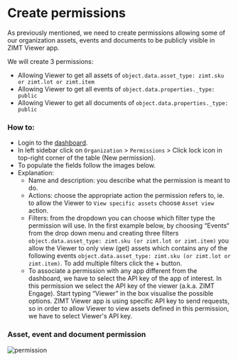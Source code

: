 
# Create permissions
As previously mentioned, we need to create permissions allowing some of our organization assets, events and documents to be publicly visible in ZIMT Viewer app.

We will create 3 permissions:
- Allowing Viewer to get all assets of `object.data.asset_type: zimt.sku or zimt.lot or zimt.item`
- Allowing Viewer to get all events of `object.data.properties._type: public`
- Allowing Viewer to get all documents of `object.data.properties._type: public`

### How to:
- Login to the [dashboard](https://dash.zi.mt).
- In left sidebar click on `Organization` > `Permissions` > Click lock icon in top-right corner of the table (New permission).
- To populate the fields follow the images below.
- Explanation:
    - Name and description: you describe what the permission is meant to do.
    - Actions: choose the appropriate action the permission refers to, ie. to allow the Viewer to `View specific assets` choose `Asset view` action.
    - Filters: from the dropdown you can choose which filter type the permission will use. In the first example below, by choosing “Events“ from the drop down menu  and creating three filters `object.data.asset_type: zimt.sku (or zimt.lot or zimt.item)` you allow the  Viewer to only view (get) assets which contains any of the following events `object.data.asset_type: zimt.sku (or zimt.lot or zimt.item)`. To add multiple filters click the + button.
    - To associate a permission with any app different from the dashboard, we have to select the API key of the app of interest. In this permission we select the API key of the viewer (a.k.a. ZIMT Engage). Start typing “Viewer” in the box visualise the possible options. ZIMT Viewer app is using specific API key to send requests, so in order to allow Viewer to view assets defined in this permission, we have to select Viewer's API key.

### Asset, event and document permission

![permission](/pages/tutorials/assets/images/permissions.png)
